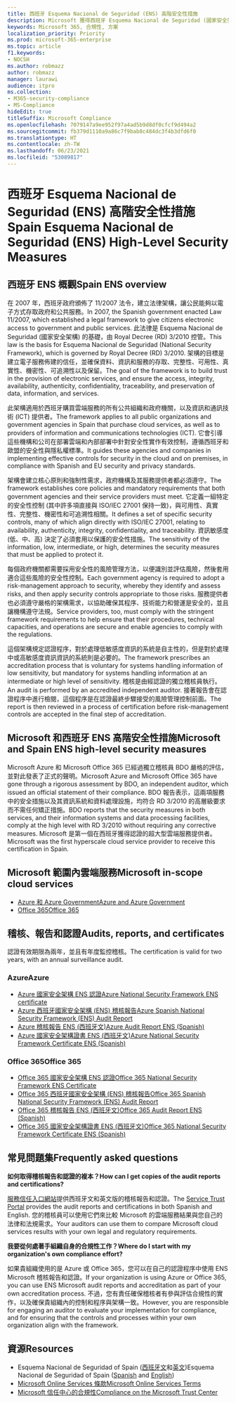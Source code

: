 ```yaml
---
title: 西班牙 Esquema Nacional de Seguridad (ENS) 高階安全性措施
description: Microsoft 獲得西班牙 Esquema Nacional de Seguridad (國家安全架構) 認證。
keywords: Microsoft 365, 合規性, 方案
localization_priority: Priority
ms.prod: microsoft-365-enterprise
ms.topic: article
f1.keywords:
- NOCSH
ms.author: robmazz
author: robmazz
manager: laurawi
audience: itpro
ms.collection:
- M365-security-compliance
- MS-Compliance
hideEdit: true
titleSuffix: Microsoft Compliance
ms.openlocfilehash: 7079147a9ee952f97a4ad5b9d8df0cfcf9d494a2
ms.sourcegitcommit: fb379d1110a9a86c7f9bab8c484dc3f4b3dfd6f0
ms.translationtype: HT
ms.contentlocale: zh-TW
ms.lasthandoff: 06/23/2021
ms.locfileid: "53089817"
---
```

# <a name="spain-esquema-nacional-de-seguridad-ens-high-level-security-measures"></a><span data-ttu-id="8d973-104">西班牙 Esquema Nacional de Seguridad (ENS) 高階安全性措施</span><span class="sxs-lookup"><span data-stu-id="8d973-104">Spain Esquema Nacional de Seguridad (ENS) High-Level Security Measures</span></span>

## <a name="spain-ens-overview"></a><span data-ttu-id="8d973-105">西班牙 ENS 概觀</span><span class="sxs-lookup"><span data-stu-id="8d973-105">Spain ENS overview</span></span>

<span data-ttu-id="8d973-106">在 2007 年，西班牙政府頒佈了 11/2007 法令，建立法律架構，讓公民能夠以電子方式存取政府和公共服務。</span><span class="sxs-lookup"><span data-stu-id="8d973-106">In 2007, the Spanish government enacted Law 11/2007, which established a legal framework to give citizens electronic access to government and public services.</span></span> <span data-ttu-id="8d973-107">此法律是 Esquema Nacional de Seguridad (國家安全架構) 的基礎，由 Royal Decree (RD) 3/2010 控管。</span><span class="sxs-lookup"><span data-stu-id="8d973-107">This law is the basis for Esquema Nacional de Seguridad (National Security Framework), which is governed by Royal Decree (RD) 3/2010.</span></span> <span data-ttu-id="8d973-108">架構的目標是建立電子服務佈建的信任，並確保資料、資訊和服務的存取、完整性、可用性、真實性、機密性、可追溯性以及保留。</span><span class="sxs-lookup"><span data-stu-id="8d973-108">The goal of the framework is to build trust in the provision of electronic services, and ensure the access, integrity, availability, authenticity, confidentiality, traceability, and preservation of data, information, and services.</span></span>

<span data-ttu-id="8d973-109">此架構適用於西班牙購買雲端服務的所有公共組織和政府機關，以及資訊和通訊技術 (ICT) 提供者。</span><span class="sxs-lookup"><span data-stu-id="8d973-109">The framework applies to all public organizations and government agencies in Spain that purchase cloud services, as well as to providers of information and communications technologies (ICT).</span></span> <span data-ttu-id="8d973-110">它會引導這些機構和公司在部署雲端和內部部署中針對安全性實作有效控制，遵循西班牙和歐盟的安全性與隱私權標準。</span><span class="sxs-lookup"><span data-stu-id="8d973-110">It guides these agencies and companies in implementing effective controls for security in the cloud and on premises, in compliance with Spanish and EU security and privacy standards.</span></span>

<span data-ttu-id="8d973-111">架構會建立核心原則和強制性需求，政府機構及其服務提供者都必須遵守。</span><span class="sxs-lookup"><span data-stu-id="8d973-111">The framework establishes core policies and mandatory requirements that both government agencies and their service providers must meet.</span></span> <span data-ttu-id="8d973-112">它定義一組特定的安全性控制 (其中許多項直接與 ISO/IEC 27001 保持一致)，與可用性、真實性、完整性、機密性和可追溯性相關。</span><span class="sxs-lookup"><span data-stu-id="8d973-112">It defines a set of specific security controls, many of which align directly with ISO/IEC 27001, relating to availability, authenticity, integrity, confidentiality, and traceability.</span></span> <span data-ttu-id="8d973-113">資訊敏感度 (低、中、高) 決定了必須套用以保護的安全性措施。</span><span class="sxs-lookup"><span data-stu-id="8d973-113">The sensitivity of the information, low, intermediate, or high, determines the security measures that must be applied to protect it.</span></span>

<span data-ttu-id="8d973-114">每個政府機關都需要採用安全性的風險管理方法，以便識別並評估風險，然後套用適合這些風險的安全性控制。</span><span class="sxs-lookup"><span data-stu-id="8d973-114">Each government agency is required to adopt a risk-management approach to security, whereby they identify and assess risks, and then apply security controls appropriate to those risks.</span></span> <span data-ttu-id="8d973-115">服務提供者也必須遵守嚴格的架構需求，以協助確保其程序、技術能力和營運是安全的，並且讓機構遵守法規。</span><span class="sxs-lookup"><span data-stu-id="8d973-115">Service providers, too, must comply with the stringent framework requirements to help ensure that their procedures, technical capacities, and operations are secure and enable agencies to comply with the regulations.</span></span>

<span data-ttu-id="8d973-116">這個架構規定認證程序，對於處理低敏感度資訊的系統是自主性的，但是對於處理中或高敏感度資訊資訊的系統則是必要的。</span><span class="sxs-lookup"><span data-stu-id="8d973-116">The framework prescribes an accreditation process that is voluntary for systems handling information of low sensitivity, but mandatory for systems handling information at an intermediate or high level of sensitivity.</span></span> <span data-ttu-id="8d973-117">稽核是由經認證的獨立稽核員執行。</span><span class="sxs-lookup"><span data-stu-id="8d973-117">An audit is performed by an accredited independent auditor.</span></span> <span data-ttu-id="8d973-118">接著報告會在認證程序中進行檢閱，這個程序是在認證最終步驟接受的風險管理控制前面。</span><span class="sxs-lookup"><span data-stu-id="8d973-118">The report is then reviewed in a process of certification before risk-management controls are accepted in the final step of accreditation.</span></span>

## <a name="microsoft-and-spain-ens-high-level-security-measures"></a><span data-ttu-id="8d973-119">Microsoft 和西班牙 ENS 高階安全性措施</span><span class="sxs-lookup"><span data-stu-id="8d973-119">Microsoft and Spain ENS high-level security measures</span></span>

<span data-ttu-id="8d973-120">Microsoft Azure 和 Microsoft Office 365 已經過獨立稽核員 BDO 嚴格的評估，並對此發表了正式的聲明。</span><span class="sxs-lookup"><span data-stu-id="8d973-120">Microsoft Azure and Microsoft Office 365 have gone through a rigorous assessment by BDO, an independent auditor, which issued an official statement of their compliance.</span></span> <span data-ttu-id="8d973-121">BDO 報告表示，這兩項服務中的安全措施以及其資訊系統和資料處理設施，均符合 RD 3/2010 的高層級要求而不需任何矯正措施。</span><span class="sxs-lookup"><span data-stu-id="8d973-121">BDO reports that the security measures in both services, and their information systems and data processing facilities, comply at the high level with RD 3/2010 without requiring any corrective measures.</span></span> <span data-ttu-id="8d973-122">Microsoft 是第一個在西班牙獲得認證的超大型雲端服務提供者。</span><span class="sxs-lookup"><span data-stu-id="8d973-122">Microsoft was the first hyperscale cloud service provider to receive this certification in Spain.</span></span>

## <a name="microsoft-in-scope-cloud-services"></a><span data-ttu-id="8d973-123">Microsoft 範圍內雲端服務</span><span class="sxs-lookup"><span data-stu-id="8d973-123">Microsoft in-scope cloud services</span></span>

- [<span data-ttu-id="8d973-124">Azure 和 Azure Government</span><span class="sxs-lookup"><span data-stu-id="8d973-124">Azure and Azure Government</span></span>](https://aka.ms/AzureCompliance)
- [<span data-ttu-id="8d973-125">Office 365</span><span class="sxs-lookup"><span data-stu-id="8d973-125">Office 365</span></span>](https://go.microsoft.com/fwlink/p/?LinkID=2077751)

## <a name="audits-reports-and-certificates"></a><span data-ttu-id="8d973-126">稽核、報告和認證</span><span class="sxs-lookup"><span data-stu-id="8d973-126">Audits, reports, and certificates</span></span>

<span data-ttu-id="8d973-127">認證有效期限為兩年，並且有年度監控稽核。</span><span class="sxs-lookup"><span data-stu-id="8d973-127">The certification is valid for two years, with an annual surveillance audit.</span></span>

### <a name="azure"></a><span data-ttu-id="8d973-128">Azure</span><span class="sxs-lookup"><span data-stu-id="8d973-128">Azure</span></span>

- [<span data-ttu-id="8d973-129">Azure 國家安全架構 ENS 認證</span><span class="sxs-lookup"><span data-stu-id="8d973-129">Azure National Security Framework ENS certificate</span></span>](https://aka.ms/AzureNationalSecurityFrameworkENSCertificate)
- [<span data-ttu-id="8d973-130">Azure 西班牙國家安全架構 (ENS) 稽核報告</span><span class="sxs-lookup"><span data-stu-id="8d973-130">Azure Spanish National Security Framework (ENS) Audit Report</span></span>](https://aka.ms/AzureNationalSecurityFrameworkAuditReport)
- [<span data-ttu-id="8d973-131">Azure 稽核報告 ENS (西班牙文)</span><span class="sxs-lookup"><span data-stu-id="8d973-131">Azure Audit Report ENS (Spanish)</span></span>](https://aka.ms/AzureInformeAuditoriaENS)
- [<span data-ttu-id="8d973-132">Azure 國家安全架構證書 ENS (西班牙文)</span><span class="sxs-lookup"><span data-stu-id="8d973-132">Azure National Security Framework Certificate ENS (Spanish)</span></span>](https://aka.ms/AzureNationalSecurityFrameworkCertificadoENS)

### <a name="office-365"></a><span data-ttu-id="8d973-133">Office 365</span><span class="sxs-lookup"><span data-stu-id="8d973-133">Office 365</span></span>

- [<span data-ttu-id="8d973-134">Office 365 國家安全架構 ENS 認證</span><span class="sxs-lookup"><span data-stu-id="8d973-134">Office 365 National Security Framework ENS Certificate</span></span>](https://aka.ms/Office365NationalSecurityFrameworkENSCertificate)
- [<span data-ttu-id="8d973-135">Office 365 西班牙國家安全架構 (ENS) 稽核報告</span><span class="sxs-lookup"><span data-stu-id="8d973-135">Office 365 Spanish National Security Framework (ENS) Audit Report</span></span>](https://aka.ms/Office365NationalSecurityFrameworkAuditReport)
- [<span data-ttu-id="8d973-136">Office 365 稽核報告 ENS (西班牙文)</span><span class="sxs-lookup"><span data-stu-id="8d973-136">Office 365 Audit Report ENS (Spanish)</span></span>](https://aka.ms/Office365InformeAuditoriaENS)
- [<span data-ttu-id="8d973-137">Office 365 國家安全架構證書 ENS (西班牙文)</span><span class="sxs-lookup"><span data-stu-id="8d973-137">Office 365 National Security Framework Certificate ENS (Spanish)</span></span>](https://aka.ms/Office365NationalSecurityFrameworkCertificadoENS)

## <a name="frequently-asked-questions"></a><span data-ttu-id="8d973-138">常見問題集</span><span class="sxs-lookup"><span data-stu-id="8d973-138">Frequently asked questions</span></span>

<span data-ttu-id="8d973-139">**如何取得稽核報告和認證的複本？**</span><span class="sxs-lookup"><span data-stu-id="8d973-139">**How can I get copies of the audit reports and certifications?**</span></span>

<span data-ttu-id="8d973-140">[服務信任入口網站](https://aka.ms/stphelp)提供西班牙文和英文版的稽核報告和認證。</span><span class="sxs-lookup"><span data-stu-id="8d973-140">The [Service Trust Portal](https://aka.ms/stphelp) provides the audit reports and certifications in both Spanish and English.</span></span> <span data-ttu-id="8d973-141">您的稽核員可以使用它們來比較 Microsoft 的雲端服務結果與您自己的法律和法規需求。</span><span class="sxs-lookup"><span data-stu-id="8d973-141">Your auditors can use them to compare Microsoft cloud services results with your own legal and regulatory requirements.</span></span>

<span data-ttu-id="8d973-142">**我要從何處著手組織自身的合規性工作？**</span><span class="sxs-lookup"><span data-stu-id="8d973-142">**Where do I start with my organization's own compliance effort?**</span></span>

<span data-ttu-id="8d973-143">如果貴組織使用的是 Azure 或 Office 365，您可以在自己的認證程序中使用 ENS Microsoft 稽核報告和認證。</span><span class="sxs-lookup"><span data-stu-id="8d973-143">If your organization is using Azure or Office 365, you can use ENS Microsoft audit reports and accreditation as part of your own accreditation process.</span></span> <span data-ttu-id="8d973-144">不過，您有責任確保稽核者有參與評估合規性的實作，以及確保貴組織內的控制和程序與架構一致。</span><span class="sxs-lookup"><span data-stu-id="8d973-144">However, you are responsible for engaging an auditor to evaluate your implementation for compliance, and for ensuring that the controls and processes within your own organization align with the framework.</span></span>

## <a name="resources"></a><span data-ttu-id="8d973-145">資源</span><span class="sxs-lookup"><span data-stu-id="8d973-145">Resources</span></span>

- <span data-ttu-id="8d973-146">Esquema Nacional de Seguridad of Spain ([西班牙文](https://administracionelectronica.gob.es/pae_Home/pae_Estrategias/pae_Seguridad_Inicio/pae_Esquema_Nacional_de_Seguridad.html?idioma=sp#.Vwxp82mcGM8)和[英文](https://administracionelectronica.gob.es/pae_Home/pae_Estrategias/pae_Seguridad_Inicio/pae_Esquema_Nacional_de_Seguridad.html?idioma=en#.VwvcgmmcGM9))</span><span class="sxs-lookup"><span data-stu-id="8d973-146">Esquema Nacional de Seguridad of Spain ([Spanish](https://administracionelectronica.gob.es/pae_Home/pae_Estrategias/pae_Seguridad_Inicio/pae_Esquema_Nacional_de_Seguridad.html?idioma=sp#.Vwxp82mcGM8) and [English](https://administracionelectronica.gob.es/pae_Home/pae_Estrategias/pae_Seguridad_Inicio/pae_Esquema_Nacional_de_Seguridad.html?idioma=en#.VwvcgmmcGM9))</span></span>
- [<span data-ttu-id="8d973-147">Microsoft Online Services 條款</span><span class="sxs-lookup"><span data-stu-id="8d973-147">Microsoft Online Services Terms</span></span>](https://aka.ms/Online-Services-Terms)
- [<span data-ttu-id="8d973-148">Microsoft 信任中心的合規性</span><span class="sxs-lookup"><span data-stu-id="8d973-148">Compliance on the Microsoft Trust Center</span></span>](https://www.microsoft.com/trust-center/compliance/compliance-overview)
